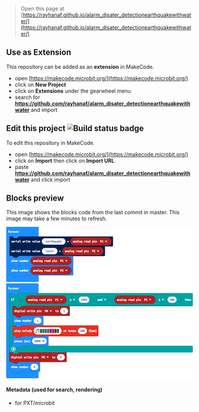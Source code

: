 
> Open this page at [https://rayhanaf.github.io/alarm_disater_detectionearthquakewithwater/](https://rayhanaf.github.io/alarm_disater_detectionearthquakewithwater/)

## Use as Extension

This repository can be added as an **extension** in MakeCode.

* open [https://makecode.microbit.org/](https://makecode.microbit.org/)
* click on **New Project**
* click on **Extensions** under the gearwheel menu
* search for **https://github.com/rayhanaf/alarm_disater_detectionearthquakewithwater** and import

## Edit this project ![Build status badge](https://github.com/rayhanaf/alarm_disater_detectionearthquakewithwater/workflows/MakeCode/badge.svg)

To edit this repository in MakeCode.

* open [https://makecode.microbit.org/](https://makecode.microbit.org/)
* click on **Import** then click on **Import URL**
* paste **https://github.com/rayhanaf/alarm_disater_detectionearthquakewithwater** and click import

## Blocks preview

This image shows the blocks code from the last commit in master.
This image may take a few minutes to refresh.

![A rendered view of the blocks](https://github.com/rayhanaf/alarm_disater_detectionearthquakewithwater/raw/master/.github/makecode/blocks.png)

#### Metadata (used for search, rendering)

* for PXT/microbit
<script src="https://makecode.com/gh-pages-embed.js"></script><script>makeCodeRender("{{ site.makecode.home_url }}", "{{ site.github.owner_name }}/{{ site.github.repository_name }}");</script>
